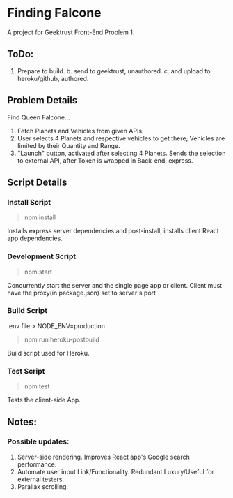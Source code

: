 # Finding Falcone

A project for Geektrust Front-End Problem 1.

## ToDo:
1. Prepare to build.
    b. send to geektrust, unauthored.
    c. and upload to heroku/github, authored.

## Problem Details

Find Queen Falcone...

1. Fetch Planets and Vehicles from given APIs.
2. User selects 4 Planets and respective vehicles to get there; Vehicles are limited by their Quantity and Range.
3. "Launch" button, activated after selecting 4 Planets. Sends the selection to external API, after Token is wrapped in Back-end, express.

## Script Details

### Install Script

> npm install

Installs express server dependencies and post-install, installs client React app dependencies.

### Development Script

> npm start

Concurrently start the server and the single page app or client. Client must have the proxy(in package.json) set to server's
port

### Build Script

.env file > NODE_ENV=production

> npm run heroku-postbuild

Build script used for Heroku.

### Test Script

> npm test

Tests the client-side App.

## Notes:

### Possible updates:

1. Server-side rendering. Improves React app's Google search performance.
2. Automate user input Link/Functionality. Redundant Luxury/Useful for external testers.
3. Parallax scrolling.